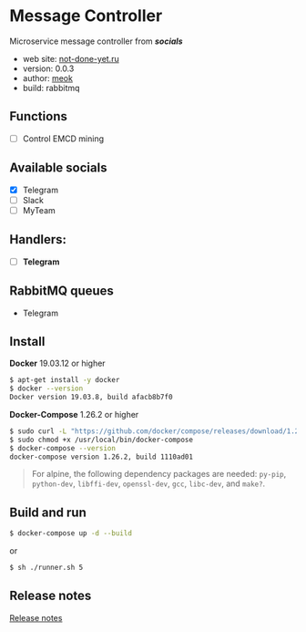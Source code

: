 # Message Controller

Microservice message controller from **_socials_**

* web site: [not-done-yet.ru][prod]
* version: 0.0.3
* author: [meok][author]
* build: rabbitmq

## Functions

- [ ] Control EMCD mining

## Available socials 

- [x] Telegram
- [ ] Slack
- [ ] MyTeam

## Handlers:

- [ ] **Telegram**


## RabbitMQ queues

- Telegram

## Install

**Docker** 19.03.12 or higher

```sh
$ apt-get install -y docker
$ docker --version
Docker version 19.03.8, build afacb8b7f0
```

**Docker-Compose** 1.26.2 or higher

```sh
$ sudo curl -L "https://github.com/docker/compose/releases/download/1.26.2/docker-compose-$(uname -s)-$(uname -m)" -o /usr/local/bin/docker-compose
$ sudo chmod +x /usr/local/bin/docker-compose
$ docker-compose --version
docker-compose version 1.26.2, build 1110ad01
```

> For alpine, the following dependency packages are needed:
> `py-pip`, `python-dev`, `libffi-dev`, `openssl-dev`, `gcc`, `libc-dev`, and `make?`.

## Build and run

```sh
$ docker-compose up -d --build
```

or

```sh
$ sh ./runner.sh 5
```

## Release notes

[Release notes][log]


[prod]: <https://404.com> "MS system"
[log]: <CHANGELOG.md> "Release notes"
[author]: <https://bazha.ru> "meok home page"